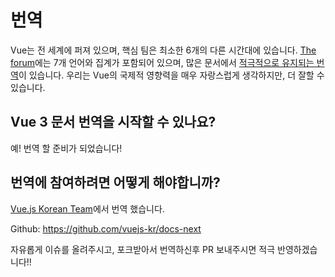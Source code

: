 # 번역

Vue는 전 세계에 퍼져 있으며, 핵심 팀은 최소한 6개의 다른 시간대에 있습니다. [The forum](https://forum.vuejs.org/)에는 7개 언어와 집계가 포함되어 있으며, 많은 문서에서 [적극적으로 유지되는 번역](https://github.com/vuejs?utf8=%E2%9C%93&q=vuejs.org)이 있습니다. 우리는 Vue의 국제적 영향력을 매우 자랑스럽게 생각하지만, 더 잘할 수 있습니다.

## Vue 3 문서 번역을 시작할 수 있나요?

예! 번역 할 준비가 되었습니다!

## 번역에 참여하려면 어떻게 해야합니까?

[Vue.js Korean Team](https://github.com/vuejs-kr/docs-next )에서 번역 했습니다. 

Github: https://github.com/vuejs-kr/docs-next 


자유롭게 이슈를 올려주시고, 포크받아서 번역하신후 PR 보내주시면 적극 반영하겠습니다!!




